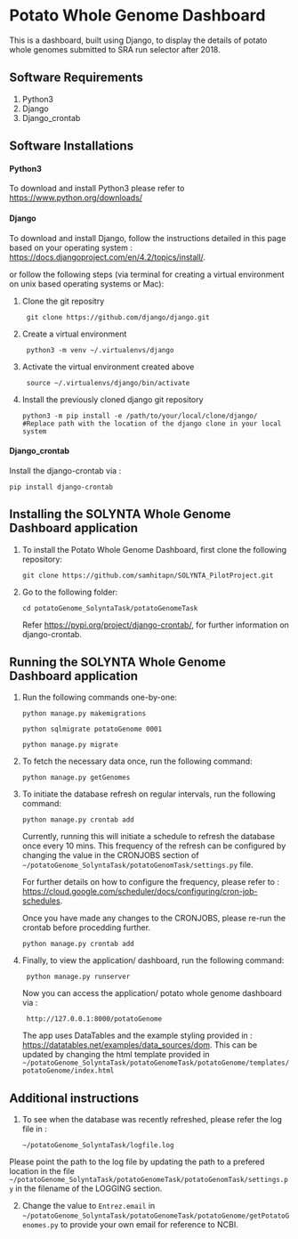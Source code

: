 # Potato Whole Genome Dashboard

This is a dashboard, built using Django, to display the details of potato whole genomes submitted to SRA run selector after 2018.

## Software Requirements

1. Python3
2. Django
3. Django_crontab

## Software Installations
#### Python3

To download and install Python3 please refer to https://www.python.org/downloads/

#### Django

To download and install Django, follow the instructions detailed in this page based on your operating system : https://docs.djangoproject.com/en/4.2/topics/install/.

 or follow the following steps (via terminal for creating a virtual environment on unix based operating systems or Mac):
 
 1. Clone the git repositry 
            
         git clone https://github.com/django/django.git
  
 2. Create a virtual environment

         python3 -m venv ~/.virtualenvs/django
         
 3. Activate the virtual environment created above
         
         source ~/.virtualenvs/django/bin/activate
         
 4. Install the previously cloned django git repository
 
        python3 -m pip install -e /path/to/your/local/clone/django/    #Replace path with the location of the django clone in your local system 

#### Django_crontab

Install the django-crontab via : 
  
    pip install django-crontab

## Installing the SOLYNTA Whole Genome Dashboard application

1. To install the Potato Whole Genome Dashboard, first clone the following repository:

       git clone https://github.com/samhitapn/SOLYNTA_PilotProject.git
    
 2. Go to the following folder:

        cd potatoGenome_SolyntaTask/potatoGenomeTask
    Refer https://pypi.org/project/django-crontab/, for further information on django-crontab.

## Running the SOLYNTA Whole Genome Dashboard application

1. Run the following commands one-by-one:
   
       python manage.py makemigrations
       
       python sqlmigrate potatoGenome 0001

       python manage.py migrate
       
2.  To fetch the necessary data once, run the following command:
 
        python manage.py getGenomes
        
3.  To initiate the database refresh on regular intervals, run the following command:

        python manage.py crontab add
    Currently, running this will initiate a schedule to refresh the database once every 10 mins.
    This frequency of the refresh can be configured by changing the value in the CRONJOBS section of ```~/potatoGenome_SolyntaTask/potatoGenomTask/settings.py``` file.
    
    For further details on how to configure the frequency, please refer to : https://cloud.google.com/scheduler/docs/configuring/cron-job-schedules.
    
    Once you have made any changes to the CRONJOBS, please re-run the crontab before procedding further.
    
        python manage.py crontab add
    
    
4. Finally, to view the application/ dashboard, run the following command:

        python manage.py runserver
    Now you can access the application/ potato whole genome dashboard via :
    
        http://127.0.0.1:8000/potatoGenome
    The app uses DataTables and the example styling provided in : https://datatables.net/examples/data_sources/dom.
    This can be updated by changing the html template provided in ```~/potatoGenome_SolyntaTask/potatoGenomeTask/potatoGenome/templates/potatoGenome/index.html```
        
 ## Additional instructions
 
 1. To see when the database was recently refreshed, please refer the log file in :
        
        ~/potatoGenome_SolyntaTask/logfile.log
   Please point the path to the log file by updating the path to a prefered location in the file ```~/potatoGenome_SolyntaTask/potatoGenomeTask/potatoGenomTask/settings.py``` in the filename of the LOGGING section.
   
 2. Change the value to ```Entrez.email``` in ```~/potatoGenome_SolyntaTask/potatoGenomeTask/potatoGenome/getPotatoGenomes.py``` to provide your own email for reference to NCBI.
    
